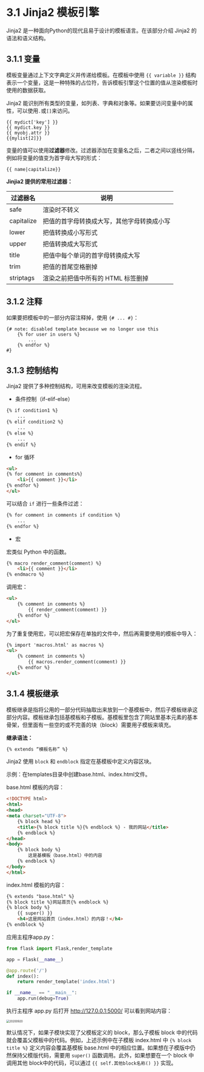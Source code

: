 # 3.1 Jinja2 模板引擎

Jinja2 是一种面向Python的现代且易于设计的模板语言。在该部分介绍 Jinja2 的语法和语义结构。

## 3.1.1 变量

模板变量通过上下文字典定义并传递给模板。在模板中使用 `{{ variable }}` 结构表示一个变量，这是一种特殊的占位符，告诉模板引擎这个位置的值从渲染模板时使用的数据获取。

Jinja2 能识别所有类型的变量，如列表、字典和对象等。如果要访问变量中的属性，可以使用`.`或`[]`来访问。

```jinja2
{{ mydict['key'] }}
{{ mydict.key }}
{{ myobj.attr }}
{{mylist[2]}}
```

变量的值可以使用**过滤器**修改。过滤器添加在变量名之后，二者之间以竖线分隔，例如将变量的值变为首字母大写的形式：

```jinja2
{{ name|capitalize}}
```

**Jinjia2 提供的常用过滤器：**

| 过滤器名   | 说明                                       |
| ---------- | ------------------------------------------ |
| safe       | 渲染时不转义                               |
| capitalize | 把值的首字母转换成大写，其他字母转换成小写 |
| lower      | 把值转换成小写形式                         |
| upper      | 把值转换成大写形式                         |
| title      | 把值中每个单词的首字母转换成大写           |
| trim       | 把值的首尾空格删掉                         |
| striptags  | 渲染之前把值中所有的 HTML 标签删掉         |

## 3.1.2 注释

如果要把模板中的一部分内容注释掉，使用 `{# ... #}`：

```jinja2
{# note: disabled template because we no longer use this
    {% for user in users %}
        ...
    {% endfor %}
#}
```

## 3.1.3 控制结构

Jinja2 提供了多种控制结构，可用来改变模板的渲染流程。

- 条件控制（if-elif-else）

```html
{% if condition1 %}
	...
{% elif condition2 %}
    ...
{% else %}
    ...
{% endif %}
```

- for 循环

```html
<ul>
{% for comment in comments%}
    <li>{{ comment }}</li>
{% endfor %}
</ul>
```

可以结合 `if` 进行一些条件过滤：

```html
{% for comment in comments if condition %}
	...
{% endfor %}
```

- 宏

宏类似 Python 中的函数。

```html
{% macro render_comment(comment) %}
	<li>{{ comment }}</li>
{% endmacro %}
```

调用宏：

```html
<ul>
    {% comment in comments %}
    	{{ render_comment(comment) }}
    {% endfor %}
</ul>
```

为了重复使用宏，可以把宏保存在单独的文件中，然后再需要使用的模板中导入：

```html
{% import 'macros.html' as macros %}
<ul>
    {% comment in comments %}
    	{{ macros.render_comment(comment) }}
    {% endfor %}
</ul>
```

## 3.1.4 模板继承

模板继承是指将公用的一部分代码抽取出来放到一个基模板中，然后子模板继承这部分内容。模板继承包括基模板和子模板。基模板里包含了网站里基本元素的基本骨架，但里面有一些空的或不完善的块（block）需要用子模板来填充。

**继承语法：**

```html
{% extends “模板名称” %}
```

Jinja2 使用 `block` 和 `endblock` 指定在基模板中定义内容区块。

示例：在templates目录中创建base.html、index.html文件。

base.html 模板的内容：

```html
<!DOCTYPE html>
<html>
<head>
<meta charset="UTF-8">
    {% block head %}
    <title>{% block title %}{% endblock %} - 我的网站</title>
    {% endblock %}
</head>
<body>
    {% block body %}
        这是基模板（base.html）中的内容
    {% endblock %}
</body>
</html>
```

index.html 模板的内容：

```html
{% extends "base.html" %}
{% block title %}网站首页{% endblock %}
{% block body %}
    {{ super() }}
    <h4>这是网站首页（index.html）的内容！</h4>
{% endblock %}
```

应用主程序app.py：

```python
from flask import Flask,render_template

app = Flask(__name__)

@app.route('/')
def index():
    return render_template('index.html')

if __name__ == "__main__":
    app.run(debug=True)
```

执行主程序 app.py 后打开 http://127.0.0.1:5000/ 可以看到网站内容：

<img src="https://gitee.com/linwang0714/ImgHosting/raw/master/article_img//20200920.png" alt="20200920" style="zoom:50%;" />

默认情况下，如果子模块实现了父模板定义的 block，那么子模板 block 中的代码就会覆盖父模板中的代码。例如，上述示例中在子模板 index.html 中 `{% block title %}` 定义内容会覆盖基模板 base.html 中的相应位置。如果想在子模版中仍然保持父模版代码，需要用 `super()` 函数调用。此外，如果想要在一个 block 中调用其他 block中的代码，可以通过 `{{ self.其他block名称() }}` 实现。

